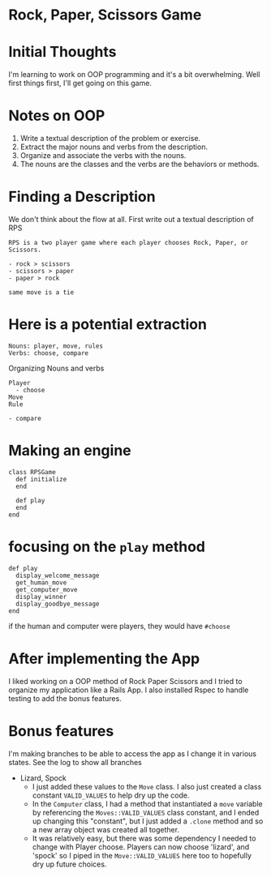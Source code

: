 # Rock, Paper, Scissors Game

# Initial Thoughts

I'm learning to work on OOP programming and it's a bit overwhelming.  Well first things first, I'll get going on this game.

# Notes on OOP

1. Write a textual description of the problem or exercise.
2. Extract the major nouns and verbs from the description.
3. Organize and associate the verbs with the nouns.
4. The nouns are the classes and the verbs are the behaviors or methods.

# Finding a Description

We don't think about the flow at all.
First write out a textual description of RPS

~~~
RPS is a two player game where each player chooses Rock, Paper, or Scissors.

- rock > scissors
- scissors > paper
- paper > rock

same move is a tie
~~~

# Here is a potential extraction

~~~
Nouns: player, move, rules
Verbs: choose, compare
~~~

Organizing Nouns and verbs

~~~
Player
  - choose
Move
Rule

- compare
~~~

# Making an engine

~~~
class RPSGame
  def initialize
  end

  def play
  end
end
~~~

# focusing on the `play` method

~~~
def play
  display_welcome_message
  get_human_move
  get_computer_move
  display_winner
  display_goodbye_message
end
~~~

if the human and computer were players, they would have `#choose`

# After implementing the App

I liked working on a OOP method of Rock Paper Scissors and I tried to organize my application like a Rails App.  I also installed Rspec to handle testing to add the bonus features.

# Bonus features

I'm making branches to be able to access the app as I change it in various states.  See the log to show all branches

* Lizard, Spock
  - I just added these values to the `Move` class.  I also just created a class constant `VALID_VALUES` to help dry up the code.
  - In the `Computer` class, I had a method that instantiated a `move` variable by referencing the `Moves::VALID_VALUES` class constant, and I ended up changing this "constant", but I just added a `.clone` method and so a new array object was created all together.
  - It was relatively easy, but there was some dependency I needed to change with Player choose.  Players can now choose 'lizard', and 'spock' so I piped in the `Move::VALID_VALUES` here too to hopefully dry up future choices.
